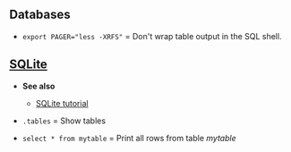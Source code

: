 ## Databases

- `export PAGER="less -XRFS"` = Don't wrap table output in the SQL shell.

## [SQLite](https://www.sqlite.org/index.html)

- **See also**
  - [SQLite tutorial](https://www.sqlitetutorial.net/)

- `.tables` = Show tables
- `select * from mytable` = Print all rows from table *mytable*

